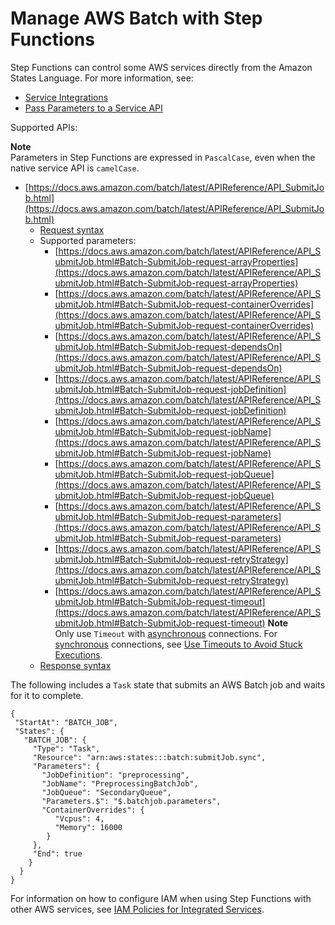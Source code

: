 # Manage AWS Batch with Step Functions<a name="connectors-batch"></a>

Step Functions can control some AWS services directly from the Amazon States Language\. For more information, see:
+ [Service Integrations](concepts-connectors.md)
+ [Pass Parameters to a Service API](connectors-parameters.md)

Supported APIs:

**Note**  
Parameters in Step Functions are expressed in `PascalCase`, even when the native service API is `camelCase`\. 
+ [https://docs.aws.amazon.com/batch/latest/APIReference/API_SubmitJob.html](https://docs.aws.amazon.com/batch/latest/APIReference/API_SubmitJob.html)
  + [Request syntax](https://docs.aws.amazon.com/batch/latest/APIReference/API_SubmitJob.html#API_SubmitJob_RequestSyntax)
  + Supported parameters:
    + [https://docs.aws.amazon.com/batch/latest/APIReference/API_SubmitJob.html#Batch-SubmitJob-request-arrayProperties](https://docs.aws.amazon.com/batch/latest/APIReference/API_SubmitJob.html#Batch-SubmitJob-request-arrayProperties)
    + [https://docs.aws.amazon.com/batch/latest/APIReference/API_SubmitJob.html#Batch-SubmitJob-request-containerOverrides](https://docs.aws.amazon.com/batch/latest/APIReference/API_SubmitJob.html#Batch-SubmitJob-request-containerOverrides)
    + [https://docs.aws.amazon.com/batch/latest/APIReference/API_SubmitJob.html#Batch-SubmitJob-request-dependsOn](https://docs.aws.amazon.com/batch/latest/APIReference/API_SubmitJob.html#Batch-SubmitJob-request-dependsOn)
    + [https://docs.aws.amazon.com/batch/latest/APIReference/API_SubmitJob.html#Batch-SubmitJob-request-jobDefinition](https://docs.aws.amazon.com/batch/latest/APIReference/API_SubmitJob.html#Batch-SubmitJob-request-jobDefinition)
    + [https://docs.aws.amazon.com/batch/latest/APIReference/API_SubmitJob.html#Batch-SubmitJob-request-jobName](https://docs.aws.amazon.com/batch/latest/APIReference/API_SubmitJob.html#Batch-SubmitJob-request-jobName)
    + [https://docs.aws.amazon.com/batch/latest/APIReference/API_SubmitJob.html#Batch-SubmitJob-request-jobQueue](https://docs.aws.amazon.com/batch/latest/APIReference/API_SubmitJob.html#Batch-SubmitJob-request-jobQueue)
    + [https://docs.aws.amazon.com/batch/latest/APIReference/API_SubmitJob.html#Batch-SubmitJob-request-parameters](https://docs.aws.amazon.com/batch/latest/APIReference/API_SubmitJob.html#Batch-SubmitJob-request-parameters)
    + [https://docs.aws.amazon.com/batch/latest/APIReference/API_SubmitJob.html#Batch-SubmitJob-request-retryStrategy](https://docs.aws.amazon.com/batch/latest/APIReference/API_SubmitJob.html#Batch-SubmitJob-request-retryStrategy)
    + [https://docs.aws.amazon.com/batch/latest/APIReference/API_SubmitJob.html#Batch-SubmitJob-request-timeout](https://docs.aws.amazon.com/batch/latest/APIReference/API_SubmitJob.html#Batch-SubmitJob-request-timeout)
**Note**  
Only use `Timeout` with [asynchronous](connectors-resource.md#connectors-sync) connections\. For [synchronous](connectors-resource.md#connectors-sync) connections, see [Use Timeouts to Avoid Stuck Executions](sfn-stuck-execution.md)\.
  + [Response syntax](https://docs.aws.amazon.com/batch/latest/APIReference/API_SubmitJob.html#API_SubmitJob_ResponseSyntax)

The following includes a `Task` state that submits an AWS Batch job and waits for it to complete\.

```
{
 "StartAt": "BATCH_JOB",
 "States": {
   "BATCH_JOB": {
     "Type": "Task",
     "Resource": "arn:aws:states:::batch:submitJob.sync",
     "Parameters": {  
       "JobDefinition": "preprocessing",
       "JobName": "PreprocessingBatchJob",
       "JobQueue": "SecondaryQueue",
       "Parameters.$": "$.batchjob.parameters",
       "ContainerOverrides": {
          "Vcpus": 4,
          "Memory": 16000
        }
     },
     "End": true
    }
  }
}
```

For information on how to configure IAM when using Step Functions with other AWS services, see [IAM Policies for Integrated Services](connectors-iam-templates.md)\.
